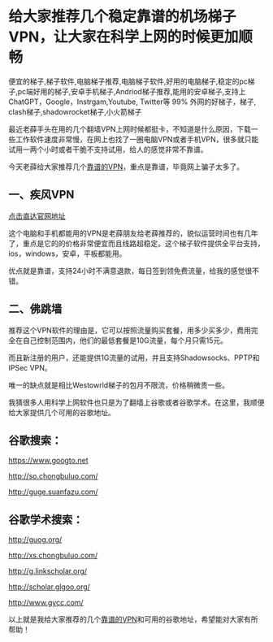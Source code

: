 # 给大家推荐几个稳定靠谱的机场梯子VPN，让大家在科学上网的时候更加顺畅
便宜的梯子,梯子软件,电脑梯子推荐,电脑梯子软件,好用的电脑梯子,稳定的pc梯子,pc端好用的梯子,安卓手机梯子,Andriod梯子推荐,能用的安卓梯子,支持上 ChatGPT，Google，Instrgam,Youtube, Twitter等 99% 外网的好梯子，梯子, clash梯子,shadowrocket梯子,小火箭梯子

最近老薛手头在用的几个翻墙VPN上网时候都挺卡，不知道是什么原因，下载一些工作软件速度非常慢，在网上也找了一圈电脑VPN或者手机VPN，很多就只能试用一两个小时或者干脆不支持试用，给人的感觉非常不靠谱。

今天老薛给大家推荐几个[靠谱的VPN](https://musescore.org/zh-hans/node/370031)，重点是靠谱，毕竟网上骗子太多了。

## 一、疾风VPN

[点击直达官网地址](https://go.1vpn.cc/jife)

这个电脑和手机都能用的VPN是老薛朋友给老薛推荐的，貌似运营时间也有几年了，重点是它的的价格非常便宜而且线路超稳定。这个梯子软件提供全平台支持，ios，windows，安卓，平板都能用。

优点就是靠谱，支持24小时不满意退款，每日签到领免费流量，给我的感觉很不错。

## 二、佛跳墙
推荐这个VPN软件的理由是，它可以按照流量购买套餐，用多少买多少，费用完全在自己控制范围内，他们的最低套餐是10G流量，每个月只需15元。

而且新注册的用户，还能提供1G流量的试用，并且支持Shadowsocks、PPTP和IPSec VPN。

唯一的缺点就是相比Westowrld梯子的包月不限流，价格稍微贵一些。

我猜很多人用科学上网软件也只是为了翻墙上谷歌或者谷歌学术。在这里，我顺便给大家提供几个可用的谷歌地址。

## 谷歌搜索：

https://www.googto.net

http://so.chongbuluo.com/

http://guge.suanfazu.com/

## 谷歌学术搜索：

http://guog.org/

http://xs.chongbuluo.com/

http://g.linkscholar.org/

http://scholar.glgoo.org/

http://www.gycc.com/

以上就是我给大家推荐的几个[靠谱的VPN](https://github.com/AlipJJ/tizi)和可用的谷歌地址，希望能对大家有所帮助！
